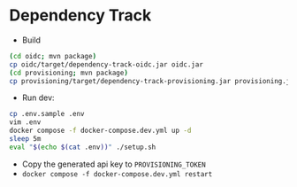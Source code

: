 # Dependency Track

* Build
```sh
(cd oidc; mvn package)
cp oidc/target/dependency-track-oidc.jar oidc.jar
(cd provisioning; mvn package)
cp provisioning/target/dependency-track-provisioning.jar provisioning.jar
```
* Run dev:
```sh
cp .env.sample .env
vim .env
docker compose -f docker-compose.dev.yml up -d
sleep 5m
eval "$(echo $(cat .env))" ./setup.sh
```
* Copy the generated api key to `PROVISIONING_TOKEN`
* `docker compose -f docker-compose.dev.yml restart`
